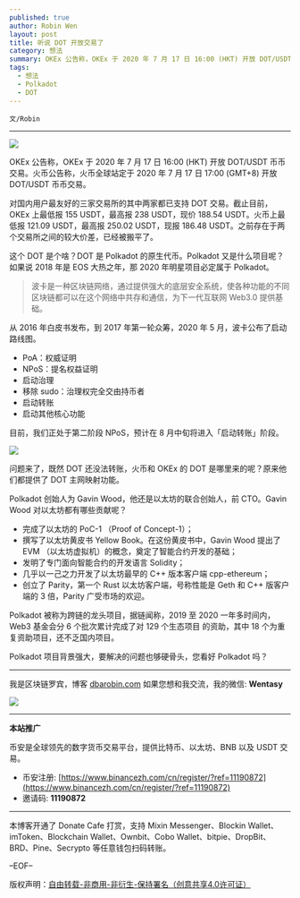 ```yaml
---
published: true
author: Robin Wen
layout: post
title: 听说 DOT 开放交易了
category: 想法
summary: OKEx 公告称，OKEx 于 2020 年 7 月 17 日 16:00 (HKT) 开放 DOT/USDT 币币交易。火币公告称，火币全球站定于 2020 年 7 月 17 日 17:00 (GMT+8) 开放 DOT/USDT 币币交易。olkadot 被称为跨链的龙头项目，据链闻称，2019 至 2020 一年多时间内，Web3 基金会分 6 个批次累计完成了对 129 个生态项目 的资助，其中 18 个为重复资助项目，还不乏国内项目。Polkadot 项目背景强大，要解决的问题也够硬骨头，您看好 Polkadot 吗？
tags:
  - 想法
  - Polkadot
  - DOT
---
```


`文/Robin`

***

![](https://cdn.dbarobin.com/di8gnly.png)

OKEx 公告称，OKEx 于 2020 年 7 月 17 日 16:00 (HKT) 开放 DOT/USDT 币币交易。火币公告称，火币全球站定于 2020 年 7 月 17 日 17:00 (GMT+8) 开放 DOT/USDT 币币交易。

对国内用户最友好的三家交易所的其中两家都已支持 DOT 交易。截止目前，OKEx 上最低报 155 USDT，最高报 238 USDT，现价 188.54 USDT。火币上最低报 121.09 USDT，最高报 250.02 USDT，现报 186.48 USDT。之前存在于两个交易所之间的较大价差，已经被搬平了。

这个 DOT 是个啥？DOT 是 Polkadot 的原生代币。Polkadot 又是什么项目呢？如果说 2018 年是 EOS 大热之年，那 2020 年明星项目必定属于 Polkadot。

> 波卡是一种区块链网络，通过提供强大的底层安全系统，使各种功能的不同区块链都可以在这个网络中共存和通信，为下一代互联网 Web3.0 提供基础。

从 2016 年白皮书发布，到 2017 年第一轮众筹，2020 年 5 月，波卡公布了启动路线图。

* PoA：权威证明
* NPoS：提名权益证明
* 启动治理
* 移除 sudo：治理权完全交由持币者
* 启动转账
* 启动其他核心功能

目前，我们正处于第二阶段 NPoS，预计在 8 月中旬将进入「启动转账」阶段。

![](https://cdn.dbarobin.com/or28l7t.png)

问题来了，既然 DOT 还没法转账，火币和 OKEx 的 DOT 是哪里来的呢？原来他们都提供了 DOT 主网映射功能。

Polkadot 创始人为 Gavin Wood，他还是以太坊的联合创始人，前 CTO。Gavin Wood 对以太坊都有哪些贡献呢？

* 完成了以太坊的 PoC-1 （Proof of Concept-1）；
* 撰写了以太坊黄皮书 Yellow Book。在这份黄皮书中，Gavin Wood 提出了 EVM （以太坊虚拟机）的概念，奠定了智能合约开发的基础；
* 发明了专门面向智能合约的开发语言 Solidity；
* 几乎以一己之力开发了以太坊最早的 C++ 版本客户端 cpp-ethereum；
* 创立了 Parity，第一个 Rust 以太坊客户端，号称性能是 Geth 和 C++ 版客户端的 3 倍，Parity 广受市场的欢迎。

Polkadot 被称为跨链的龙头项目，据链闻称，2019 至 2020 一年多时间内，Web3 基金会分 6 个批次累计完成了对 129 个生态项目 的资助，其中 18 个为重复资助项目，还不乏国内项目。

Polkadot 项目背景强大，要解决的问题也够硬骨头，您看好 Polkadot 吗？

***

我是区块链罗宾，博客 [dbarobin.com](https://dbarobin.com/)
如果您想和我交流，我的微信: **Wentasy**

![](https://cdn.dbarobin.com/v4yywe2.png)

***

**本站推广**

币安是全球领先的数字货币交易平台，提供比特币、以太坊、BNB 以及 USDT 交易。

* 币安注册: [https://www.binancezh.com/cn/register/?ref=11190872](https://www.binancezh.com/cn/register/?ref=11190872)
* 邀请码: **11190872**

***

本博客开通了 Donate Cafe 打赏，支持 Mixin Messenger、Blockin Wallet、imToken、Blockchain Wallet、Ownbit、Cobo Wallet、bitpie、DropBit、BRD、Pine、Secrypto 等任意钱包扫码转账。

<center>
    <div class="--donate-button"
         data-button-id="f8b9df0d-af9a-460d-8258-d3f435445075"
    ></div>
</center>

–EOF–

版权声明：[自由转载-非商用-非衍生-保持署名（创意共享4.0许可证）](http://creativecommons.org/licenses/by-nc-nd/4.0/deed.zh)